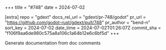 +++
title = "#748"
date = 2024-07-02

[extra]
repo = "gdext"
docs_rel_url = "gdext/pr-748/godot"
pr_url = "https://github.com/godot-rust/gdext/pull/748"
pr_author = "bend-n"
sort_key = 2024-07-02
date_time = 2024-07-02T01:26:07Z
commit_sha = "f106f9aa6de980c575a8a106c1a64b12e6c6bf5d"
+++

 Generate documentation from doc comments
